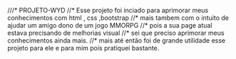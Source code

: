 ///* PROJETO-WYD
//* Esse projeto foi inciado para aprimorar meus conhecimentos com html , css ,bootstrap
//* mais tambem com o intuito de ajudar um amigo dono de um jogo MMORPG
//* pois a sua page atual estava precisando de melhorias visual
//* sei que preciso aprimorar meus conhecimentos ainda mais.
//* mais até então foi de grande utilidade esse projeto para ele e para mim pois pratiquei bastante.